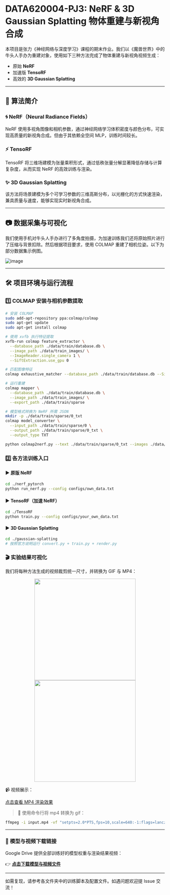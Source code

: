 # DATA620004-PJ3: NeRF & 3D Gaussian Splatting 物体重建与新视角合成

本项目是张力《神经网络与深度学习》课程的期末作业。我们以《魔兽世界》中的牛头人手办为重建对象，使用如下三种方法完成了物体重建与新视角视频生成：

- 原始 **NeRF**
- 加速版 **TensoRF**
- 高效的 **3D Gaussian Splatting**

---

## 📌 算法简介

### 🌀 NeRF（Neural Radiance Fields）

NeRF 使用多视角图像和相机参数，通过神经网络学习体积密度与颜色分布，可实现高质量的新视角合成。但由于其依赖全空间 MLP，训练时间较长。

### ⚡ TensoRF

TensoRF 将三维场建模为张量乘积形式，通过低秩张量分解显著降低存储与计算复杂度，从而实现 NeRF 的高效训练与渲染。

### ✨ 3D Gaussian Splatting

该方法将场景建模为多个可学习参数的三维高斯分布，以光栅化的方式快速渲染，兼具质量与速度，能够实现实时新视角合成。

---

## 📷 数据采集与可视化

我们使用手机对牛头人手办进行了多角度拍摄，为加速训练我们还将原始照片进行了压缩与背景扣除。然后根据项目要求，使用 COLMAP 重建了相机位姿。以下为部分数据集示例图。

![image](https://github.com/user-attachments/assets/03ae128e-c1f6-4e20-b83e-03c675c525b5)


---

## 🛠️ 项目环境与运行流程

### 1️⃣ COLMAP 安装与相机参数提取

```bash
# 安装 COLMAP
sudo add-apt-repository ppa:colmap/colmap
sudo apt-get update
sudo apt-get install colmap

# 使用 xvfb 执行特征提取
xvfb-run colmap feature_extractor \
  --database_path ./data/train/database.db \
  --image_path ./data/train_images/ \
  --ImageReader.single_camera 1 \
  --SiftExtraction.use_gpu 0

# 匹配图像特征
colmap exhaustive_matcher --database_path ./data/train/database.db --SiftMatching.use_gpu 0

# 运行重建
colmap mapper \
  --database_path ./data/train/database.db \
  --image_path ./data/train_images/ \
  --export_path ./data/train/sparse

# 模型格式转换为 NeRF 所需 JSON
mkdir -p ./data/train/sparse/0_txt
colmap model_converter \
  --input_path ./data/train/sparse/0 \
  --output_path ./data/train/sparse/0_txt \
  --output_type TXT

python colmap2nerf.py --text ./data/train/sparse/0_txt --images ./data/train_images --out ./data/train/transforms_train.json
```

### 2️⃣ 各方法训练入口
#### ▶️ 原版 NeRF
```bash
cd ./nerf_pytorch
python run_nerf.py --config configs/own_data.txt
```

#### ▶️ TensoRF（加速 NeRF）
```bash
cd ./TensoRF
python train.py --config configs/your_own_data.txt
```
#### ▶️ 3D Gaussian Splatting
```bash
cd ./gaussian-splatting
# 按照官方说明运行 convert.py + train.py + render.py
```

### 🎬 实验结果可视化
我们将每种方法生成的视频裁剪统一尺寸，并转换为 GIF 与 MP4：

<div align="center"> <img src="https://github.com/user-attachments/assets/eb794283-158c-40ba-929c-36fef3b0dfa8" width="320"/> <img src="https://github.com/user-attachments/assets/acfae0e0-6db4-421d-bb53-d8897c22049f" width="320"/> </div>

📹 视频展示：

[点击查看 MP4 渲染效果](https://github.com/user-attachments/assets/b462196e-b681-4bf4-ab7b-f2964044bb3e)

> 🎥 使用命令行将 mp4 转换为 gif：
> 
```bash
ffmpeg -i input.mp4 -vf "setpts=2.0*PTS,fps=10,scale=640:-1:flags=lanczos" output.gif
```
---
### 🔗 模型与视频下载链接

Google Drive 提供全部训练好的模型权重与渲染结果视频：

👉 **[点击下载模型与视频文件](https://drive.google.com/drive/folders/12_LvpeNoJgO7-nbG5TcMjZ_zc8q7Ik5m?usp=sharing)**

---

如需复现，请参考各文件夹中的训练脚本及配置文件。如遇问题欢迎提 Issue 交流！



